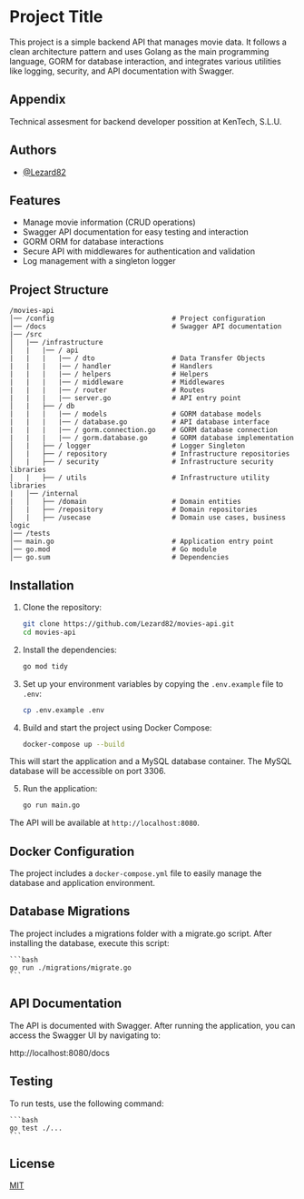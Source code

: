 
# Project Title

This project is a simple backend API that manages movie data. It follows a clean architecture pattern and uses Golang as the main programming language, GORM for database interaction, and integrates various utilities like logging, security, and API documentation with Swagger.


## Appendix

Technical assesment for backend developer possition at KenTech, S.L.U.


## Authors

- [@Lezard82](https://www.github.com/Lezard82)


## Features

- Manage movie information (CRUD operations)
- Swagger API documentation for easy testing and interaction
- GORM ORM for database interactions
- Secure API with middlewares for authentication and validation
- Log management with a singleton logger


## Project Structure

    /movies-api
    │── /config                             # Project configuration
    │── /docs                               # Swagger API documentation
    |── /src
    │   |── /infrastructure
    │   |   |── / api
    |   |   |   |── / dto                   # Data Transfer Objects
    |   |   |   |── / handler               # Handlers
    |   |   |   |── / helpers               # Helpers
    |   |   |   |── / middleware            # Middlewares
    |   |   |   |── / router                # Routes
    |   |   |   |── server.go               # API entry point
    │   |   ├── / db
    |   |   |   |── / models                # GORM database models
    |   |   |   |── / database.go           # API database interface
    |   |   |   |── / gorm.connection.go    # GORM database connection
    |   |   |   |── / gorm.database.go      # GORM database implementation
    │   |   ├── / logger                    # Logger Singleton
    │   |   ├── / repository                # Infrastructure repositories
    │   |   ├── / security                  # Infrastructure security libraries
    │   |   ├── / utils                     # Infrastructure utility libraries
    |   │── /internal
    |   │   ├── /domain                     # Domain entities
    │   |   ├── /repository                 # Domain repositories
    │   |   ├── /usecase                    # Domain use cases, business logic
    │── /tests
    │── main.go                             # Application entry point
    │── go.mod                              # Go module
    │── go.sum                              # Dependencies

## Installation

1. Clone the repository:

    ```bash
    git clone https://github.com/Lezard82/movies-api.git
    cd movies-api
    ```

2. Install the dependencies:

    ```bash
    go mod tidy
    ```

3. Set up your environment variables by copying the `.env.example` file to `.env`:

    ```bash
    cp .env.example .env
    ```

4. Build and start the project using Docker Compose:

    ```bash
    docker-compose up --build
    ```

This will start the application and a MySQL database container. The MySQL database will be accessible on port 3306.

5. Run the application:

    ```bash
    go run main.go
    ```

The API will be available at `http://localhost:8080`.
    
## Docker Configuration

The project includes a `docker-compose.yml` file to easily manage the database and application environment.

## Database Migrations

The project includes a migrations folder with a migrate.go script. After installing the database, execute this script:

    ```bash
    go run ./migrations/migrate.go
    ```

## API Documentation

The API is documented with Swagger. After running the application, you can access the Swagger UI by navigating to:

http://localhost:8080/docs

## Testing

To run tests, use the following command:

    ```bash
    go test ./...
    ```
## License

[MIT](https://choosealicense.com/licenses/mit/)

